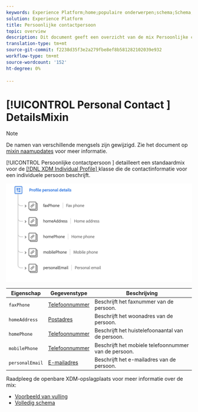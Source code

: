 ```yaml
---
keywords: Experience Platform;home;populaire onderwerpen;schema;Schema;XDM;individueel profiel;gebieden;schema's;Schema's;persoonlijke details;Schema ontwerp;mixin;Mixin;
solution: Experience Platform
title: Persoonlijke contactpersoon
topic: overview
description: Dit document geeft een overzicht van de mix Persoonlijke contactgegevens.
translation-type: tm+mt
source-git-commit: f2238d35f3e2a279fbe8ef8b581282102039e932
workflow-type: tm+mt
source-wordcount: '152'
ht-degree: 0%

---
```



# [!UICONTROL Personal Contact ] DetailsMixin

>[!NOTE]
>
>De namen van verschillende mengsels zijn gewijzigd. Zie het document op [mixin naamupdates](../name-updates.md) voor meer informatie.

[!UICONTROL Persoonlijke contactpersoon ] detailleert een standaardmix voor de  [[!DNL XDM Individual Profile] ](../../classes/individual-profile.md) klasse die de contactinformatie voor een individuele persoon beschrijft.

<img src="../../images/mixins/profile-personal-details.png" width="700" /><br />

| Eigenschap | Gegevenstype | Beschrijving |
| --- | --- | --- |
| `faxPhone` | [Telefoonnummer](../../data-types/phone-number.md) | Beschrijft het faxnummer van de persoon. |
| `homeAddress` | [Postadres](../../data-types/postal-address.md) | Beschrijft het woonadres van de persoon. |
| `homePhone` | [Telefoonnummer](../../data-types/phone-number.md) | Beschrijft het huistelefoonaantal van de persoon. |
| `mobilePhone` | [Telefoonnummer](../../data-types/phone-number.md) | Beschrijft het mobiele telefoonnummer van de persoon. |
| `personalEmail` | [E-mailadres](../../data-types/email-address.md) | Beschrijft het e-mailadres van de persoon. |

Raadpleeg de openbare XDM-opslagplaats voor meer informatie over de mix:

* [Voorbeeld van vulling](https://github.com/adobe/xdm/blob/master/components/mixins/profile/profile-personal-details.example.1.json)
* [Volledig schema](https://github.com/adobe/xdm/blob/master/components/mixins/profile/profile-personal-details.schema.json)
